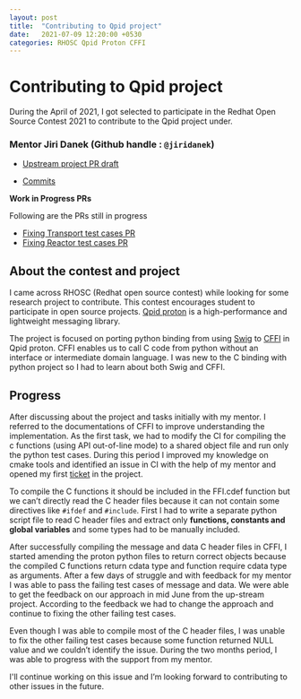 ```yaml
---
layout: post
title:  "Contributing to Qpid project"
date:   2021-07-09 12:20:00 +0530
categories: RHOSC Qpid Proton CFFI
---
```


# Contributing to Qpid project
During the April of 2021, I got selected to participate in the Redhat Open Source Contest 2021 to contribute to the Qpid project under.


### __Mentor__ Jiri Danek (Github handle : ```@jiridanek```)


* [Upstream project PR draft](https://github.com/apache/qpid-proton/pull/318)

* [Commits](https://github.com/apache/qpid-proton/pull/318/commits)

__Work in Progress PRs__

Following are the PRs still in progress 
* [Fixing Transport test cases PR](https://github.com/jiridanek/qpid-proton/pull/32)    
* [Fixing Reactor test cases PR](https://github.com/jiridanek/qpid-proton/pull/33)

## About the contest and project
I came across RHOSC (Redhat open source contest) while looking for some research project to contribute. This contest encourages student to participate in open source projects. [Qpid proton](https://qpid.apache.org/proton/index.html) is a high-performance and lightweight messaging library.

The project is focused on porting python binding from using [Swig](http://www.swig.org/exec.html) to [CFFI](https://cffi.readthedocs.io/en/latest/overview.html) in Qpid proton. CFFI enables us to call C code from python without an interface or intermediate domain language. I was new to the C binding with python project so I had to learn about both Swig and CFFI.  


## Progress

After discussing about the project and tasks initially with my mentor. I referred to the documentations of CFFI to improve understanding the implementation. As the first task, we had to modify the CI for compiling the c functions (using API out-of-line mode) to a shared object file and run only the python test cases. During this period I improved my knowledge on cmake tools and identified an issue in CI with the help of my mentor and opened my first [ticket](https://issues.apache.org/jira/browse/PROTON-2391) in the project. 

To compile the C functions it should be included in the FFI.cdef function but we can’t directly read the C header files because it can not contain some directives like `#ifdef` and `#include`. First I had to write a separate python script file to read C header files and extract only __functions, constants and global variables__ and some types had to be manually included. 

After successfully compiling the message and data C header files in CFFI, I started amending the proton python files to return correct objects because the compiled C functions return cdata type and function require cdata type as arguments. After a few days of struggle and with feedback for my mentor I was able to pass the failing test cases of message and data. We were able to get the feedback on our approach in mid June from the up-stream project. According to the feedback we had to change the approach and continue to fixing the other failing test cases.

Even though I was able to compile most of the C header files, I was unable to fix the other failing test cases because some function returned NULL value and we couldn’t identify the issue. During the two months period, I was able to progress with the support from my mentor. 

I'll continue working on this issue and I’m looking forward to contributing to other issues in the future.
 

